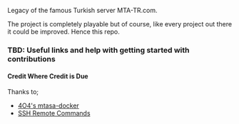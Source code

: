 Legacy of the famous Turkish server MTA-TR.com.

The project is completely playable but of course, like every project out there it could be improved. Hence this repo.
### TBD: Useful links and help with getting started with contributions
#### Credit Where Credit is Due

Thanks to;
* [4O4's mtasa-docker](https://github.com/4O4/mtasa-docker)
* [SSH Remote Commands](https://github.com/marketplace/actions/ssh-remote-commands)
